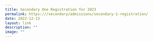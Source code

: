 ```yaml
---
title: Secondary One Registration for 2023
permalink: https:///secondary/admissions/secondary-1-registration/
date: 2022-12-13
layout: link
description: ""
image: ""
---
```

